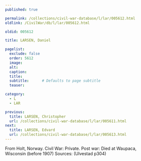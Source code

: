 ```yaml
---
published: true

permalink: /collections/civil-war-database/l/lar/005612.html
oldlink: /CivilWar/db/l/lar/005612.html

oldid: 005612

title: LARSEN, Daniel

pagelist:
  exclude: false
  order: 5612
  image: 
  alt:
  caption:
  title:
  subtitle:      # Defaults to page subtitle
  teaser:

category: 
  - L 
  - LAR

previous:
  title: LARSEN, Christopher
  url: /collections/civil-war-database/l/lar/005611.html  
next:
  title: LARSEN, Edvard
  url: /collections/civil-war-database/l/lar/005613.html   
---
```

From Holt, Norway. Civil War: Private. Post war: Died at Waupaca, Wisconsin (before 1907) Sources: (Ulvestad p304)